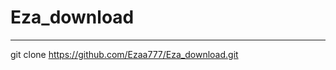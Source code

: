 # Eza_download


_______________________________________
git clone https://github.com/Ezaa777/Eza_download.git